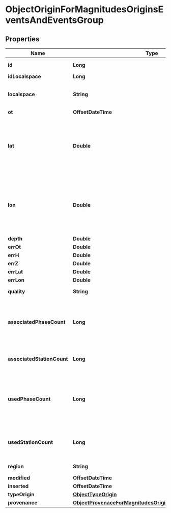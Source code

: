 

# ObjectOriginForMagnitudesOriginsEventsAndEventsGroup


## Properties

| Name | Type | Description | Notes |
|------------ | ------------- | ------------- | -------------|
|**id** | **Long** | Unique incremental id | bigint(20) |  [optional] |
|**idLocalspace** | **Long** | Localspace Id | bigint(19) |  [optional] |
|**localspace** | **String** | Localspace name. i.e. hew1_mole, endeavour_mole | char(255) |  [optional] |
|**ot** | **OffsetDateTime** | Origin time | datetime(3) |  [optional] |
|**lat** | **Double** | Latitude of a point expressed in:  * the ETRS89 system for Italian and European territories * and in WGS84 for the others. |  [optional] |
|**lon** | **Double** | Longitude of a point expressed in:  * the ETRS89 system for Italian and European territories * and in WGS84 for the others. |  [optional] |
|**depth** | **Double** | Depth in Km | double |  [optional] |
|**errOt** | **Double** | Origin time error | double |  [optional] |
|**errH** | **Double** | Depth error | double |  [optional] |
|**errZ** | **Double** | Depth error | double |  [optional] |
|**errLat** | **Double** | Latitude error | double |  [optional] |
|**errLon** | **Double** | Longitude error | double |  [optional] |
|**quality** | **String** | Quality of the localization | char(2) |  [optional] |
|**associatedPhaseCount** | **Long** | Number of associated phases, regardless of their use for origin computation | int(8)&#39; |  [optional] |
|**associatedStationCount** | **Long** | Number of stations at which the event was observed | int(8)&#39; |  [optional] |
|**usedPhaseCount** | **Long** | Number of defining phases, i.e., phase observations that were actually used for computing the origin | int(8)&#39; |  [optional] |
|**usedStationCount** | **Long** | Number of stations from which data was used for origin computation | int(8)&#39; |  [optional] |
|**region** | **String** | Event location remark region | varchar(255) |  [optional] |
|**modified** | **OffsetDateTime** | Last Review | timestamp |  [optional] [readonly] |
|**inserted** | **OffsetDateTime** | Insert time | timestamp |  [optional] [readonly] |
|**typeOrigin** | [**ObjectTypeOrigin**](ObjectTypeOrigin.md) |  |  [optional] |
|**provenance** | [**ObjectProvenaceForMagnitudesOriginsEventsAndEventsGroup**](ObjectProvenaceForMagnitudesOriginsEventsAndEventsGroup.md) |  |  [optional] |



